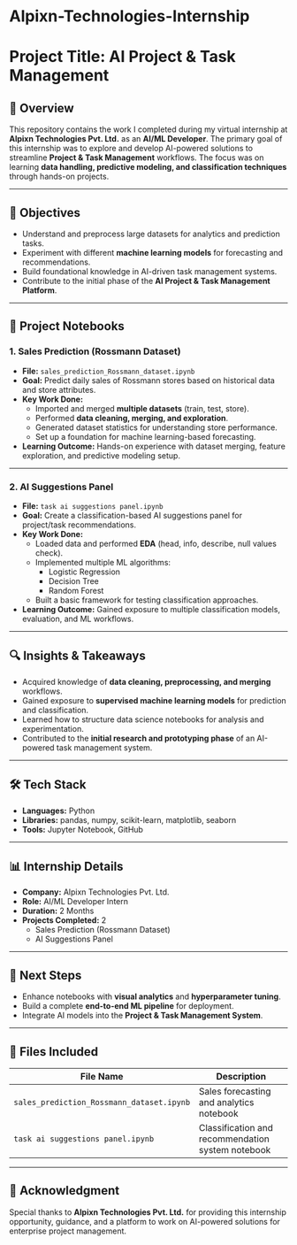 # Alpixn-Technologies-Internship

# Project Title: AI Project & Task Management

## 📌 Overview
This repository contains the work I completed during my virtual internship at **Alpixn Technologies Pvt. Ltd.** as an **AI/ML Developer**. 
The primary goal of this internship was to explore and develop AI-powered solutions to streamline **Project & Task Management** workflows. 
The focus was on learning **data handling, predictive modeling, and classification techniques** through hands-on projects.

---

## 🎯 Objectives
- Understand and preprocess large datasets for analytics and prediction tasks.
- Experiment with different **machine learning models** for forecasting and recommendations.
- Build foundational knowledge in AI-driven task management systems.
- Contribute to the initial phase of the **AI Project & Task Management Platform**.

---

## 📂 Project Notebooks

### 1. Sales Prediction (Rossmann Dataset)
- **File:** `sales_prediction_Rossmann_dataset.ipynb`
- **Goal:** Predict daily sales of Rossmann stores based on historical data and store attributes.
- **Key Work Done:**
  - Imported and merged **multiple datasets** (train, test, store).
  - Performed **data cleaning, merging, and exploration**.
  - Generated dataset statistics for understanding store performance.
  - Set up a foundation for machine learning-based forecasting.
- **Learning Outcome:** Hands-on experience with dataset merging, feature exploration, and predictive modeling setup.

---

### 2. AI Suggestions Panel
- **File:** `task ai suggestions panel.ipynb`
- **Goal:** Create a classification-based AI suggestions panel for project/task recommendations.
- **Key Work Done:**
  - Loaded data and performed **EDA** (head, info, describe, null values check).
  - Implemented multiple ML algorithms:
    - Logistic Regression
    - Decision Tree
    - Random Forest
  - Built a basic framework for testing classification approaches.
- **Learning Outcome:** Gained exposure to multiple classification models, evaluation, and ML workflows.

---

## 🔍 Insights & Takeaways
- Acquired knowledge of **data cleaning, preprocessing, and merging** workflows.
- Gained exposure to **supervised machine learning models** for prediction and classification.
- Learned how to structure data science notebooks for analysis and experimentation.
- Contributed to the **initial research and prototyping phase** of an AI-powered task management system.

---

## 🛠 Tech Stack
- **Languages:** Python
- **Libraries:** pandas, numpy, scikit-learn, matplotlib, seaborn
- **Tools:** Jupyter Notebook, GitHub

---

## 📊 Internship Details
- **Company:** Alpixn Technologies Pvt. Ltd.
- **Role:** AI/ML Developer Intern
- **Duration:** 2 Months
- **Projects Completed:** 2
  - Sales Prediction (Rossmann Dataset)
  - AI Suggestions Panel

---

## 🚀 Next Steps
- Enhance notebooks with **visual analytics** and **hyperparameter tuning**.
- Build a complete **end-to-end ML pipeline** for deployment.
- Integrate AI models into the **Project & Task Management System**.

---

## 📁 Files Included
| File Name                               | Description                               |
|----------------------------------------|-------------------------------------------|
| `sales_prediction_Rossmann_dataset.ipynb` | Sales forecasting and analytics notebook |
| `task ai suggestions panel.ipynb`        | Classification and recommendation system notebook |

---

## 🙌 Acknowledgment
Special thanks to **Alpixn Technologies Pvt. Ltd.** for providing this internship opportunity, guidance, and a platform to work on AI-powered solutions for enterprise project management.
